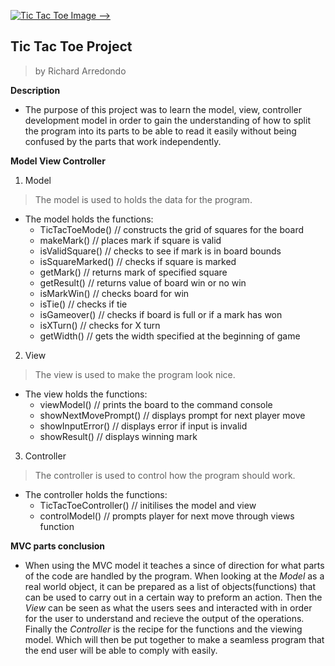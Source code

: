 [![Tic Tac Toe Image -->](https://static3.scirra.net/images/newstore/products/2063/splash.png)]()
## Tic Tac Toe Project
> by
> Richard Arredondo

**Description**
- The purpose of this project was to learn the model, view, controller development model in order to gain the understanding of how to split
the program into its parts to be able to read it easily without being confused by the parts that work independently.

**Model View Controller**
1. Model
> The model is used to holds the data for the program.
   - The model holds the functions:
      - TicTacToeMode() // constructs the grid of squares for the board
      - makeMark() // places mark if square is valid
      - isValidSquare() // checks to see if mark is in board bounds
      - isSquareMarked() // checks if square is marked
      - getMark() // returns mark of specified square
      - getResult() // returns value of board win or no win
      - isMarkWin() // checks board for win
      - isTie() // checks if tie
      - isGameover() // checks if board is full or if a mark has won
      - isXTurn() // checks for X turn
      - getWidth() // gets the width specified at the beginning of game
2. View
> The view is used to make the program look nice.
   - The view holds the functions:
      - viewModel() // prints the board to the command console
      - showNextMovePrompt() // displays prompt for next player move
      - showInputError() // displays error if input is invalid
      - showResult() // displays winning mark
3. Controller
> The controller is used to control how the program should work.
   - The controller holds the functions:
      - TicTacToeController() // initilises the model and view
      - controlModel() // prompts player for next move through views function



**MVC parts conclusion**

- When using the MVC model it teaches a since of direction for what parts of the code are handled by the program.
 When looking at the _Model_ as a real world object, it can be prepared as a list of objects(functions) that can be used to carry
 out in a certain way to preform an action. Then the _View_ can be seen as what the users sees and interacted with in order for the user
 to understand and recieve the output of the operations. Finally the _Controller_ is the recipe for the functions and the viewing model.
  Which will then be put together to make a seamless program that the end user will be able to comply with easily.
